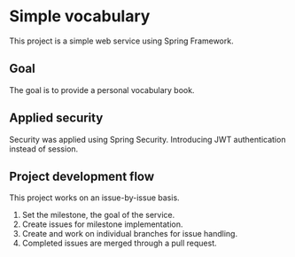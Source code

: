 # Simple vocabulary
This project is a simple web service using Spring Framework.

## Goal
The goal is to provide a personal vocabulary book.

## Applied security
Security was applied using Spring Security.
Introducing JWT authentication instead of session.

## Project development flow
This project works on an issue-by-issue basis.

1. Set the milestone, the goal of the service.  
2. Create issues for milestone implementation.  
3. Create and work on individual branches for issue handling.
4. Completed issues are merged through a pull request.